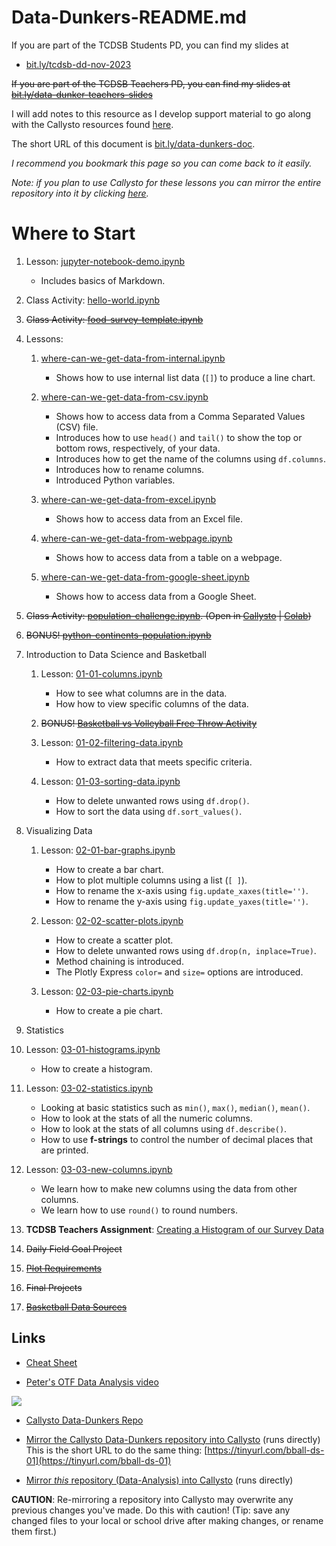# Data-Dunkers-README.md

If you are part of the TCDSB Students PD, you can find my slides at 
<br>

- [bit.ly/tcdsb-dd-nov-2023](https://bit.ly/tcdsb-dd-nov-2023)

~~If you are part of the TCDSB Teachers PD, you can find my slides at 
[bit.ly/data-dunker-teachers-slides](https://bit.ly/data-dunker-teachers-slides)~~


I will add notes to this resource as I develop support material to go along with the Callysto resources found [here](https://github.com/callysto/basketball-and-data-science).

The short URL of this document is [bit.ly/data-dunkers-doc](https://bit.ly/data-dunkers-doc). 

*I recommend you bookmark this page so you can come back to it easily.*

*Note: if you plan to use Callysto for these lessons you can mirror the entire repository into it by clicking [here](https://hub.callysto.ca/jupyter/hub/user-redirect/git-pull?repo=https://github.com/pbeens/Data-Analysis&branch=main&subPath=Data-Dunkers-README.md&depth=1).*

# Where to Start

1. Lesson: [jupyter-notebook-demo.ipynb](Demos/jupyter-notebook-demo.ipynb)
      - Includes basics of Markdown.

2. Class Activity: [hello-world.ipynb](Misc/hello-world.ipynb)

3. ~~Class Activity: [food-survey-template.ipynb](Misc/food-survey-template.ipynb)~~

4. Lessons: 
   1. [where-can-we-get-data-from-internal.ipynb](Demos/where-can-we-get-data-from-internal.ipynb)
      - Shows how to use internal list data (`[]`) to produce a line chart.

   2. [where-can-we-get-data-from-csv.ipynb](Demos/where-can-we-get-data-from-csv.ipynb)
      -  Shows how to access data from a Comma Separated Values (CSV) file. 
      -  Introduces how to use `head()` and `tail()` to show the top or bottom rows, respectively, of your data.
      -  Introduces how to get the name of the columns using `df.columns`.
      -  Introduces how to rename columns. 
      -  Introduced Python variables.

   3. [where-can-we-get-data-from-excel.ipynb](Demos/where-can-we-get-data-from-excel.ipynb)
      - Shows how to access data from an Excel file. 

   4. [where-can-we-get-data-from-webpage.ipynb](Demos/where-can-we-get-data-from-webpage.ipynb)
      - Shows how to access data from a table on a webpage.

   5. [where-can-we-get-data-from-google-sheet.ipynb](Demos/where-can-we-get-data-from-google-sheet.ipynb)
      - Shows how to access data from a Google Sheet.

5. ~~Class Activity: [population-challenge.ipynb](Plotly/Challenges/population-challenge.ipynb). (Open in [Callysto](https://hub.callysto.ca/jupyter/hub/user-redirect/git-pull?repo=https://github.com/pbeens/Data-Analysis&branch=main&subPath=Plotly/Challenges/population-challenge.ipynb&depth=1) | [Colab](https://githubtocolab.com/pbeens/Data-Analysis/blob/main/Plotly/Challenges/population-challenge.ipynb))~~

6. ~~BONUS! [python-continents-population.ipynb](Demos/python-continents-population.ipynb)~~

7. Introduction to Data Science and Basketball

   1. Lesson: [01-01-columns.ipynb](BADS/01-Intro/01-01-columns.ipynb)
      - How to see what columns are in the data.
      - How how to view specific columns of the data.

   2. ~~BONUS! [Basketball vs Volleyball Free Throw Activity](Demos/bb-vs-vb-activity/bb-vs-vb.md)~~

   3. Lesson: [01-02-filtering-data.ipynb](BADS/01-Intro/01-02-filtering-data.ipynb)
      - How to extract data that meets specific criteria.

   4. Lesson: [01-03-sorting-data.ipynb](BADS/01-Intro/01-03-sorting-data.ipynb)
      - How to delete unwanted rows using `df.drop()`.
      - How to sort the data using `df.sort_values()`.

8. Visualizing Data

   1. Lesson: [02-01-bar-graphs.ipynb](BADS/02-visualize/02-01-bar-graphs.ipynb)
      - How to create a bar chart.
      - How to plot multiple columns using a list (`[ ]`).
      - How to rename the x-axis using `fig.update_xaxes(title='')`.
      - How to rename the y-axis using `fig.update_yaxes(title='')`. 

   2. Lesson: [02-02-scatter-plots.ipynb](BADS/02-visualize/02-02-scatter-plots.ipynb)
      - How to create a scatter plot.
      - How to delete unwanted rows using `df.drop(n, inplace=True)`.
      - Method chaining is introduced.
      - The Plotly Express `color=` and `size=` options are introduced.

   3. Lesson: [02-03-pie-charts.ipynb](BADS/02-visualize/02-03-pie-charts.ipynb)
      - How to create a pie chart.

9.  Statistics

   1. Lesson: [03-01-histograms.ipynb](BADS/03-statistics/03-01-histograms.ipynb)
       - How to create a histogram.

   2. Lesson: [03-02-statistics.ipynb](BADS/03-statistics/03-02-statistics.ipynb)
       - Looking at basic statistics such as `min()`, `max()`, `median()`, `mean()`.
       - How to look at the stats of all the numeric columns.
       - How to look at the stats of all columns using `df.describe()`.
       - How to use **f-strings** to control the number of decimal places that are printed.

   3. Lesson: [03-03-new-columns.ipynb](BADS/03-statistics/03-03-new-columns.ipynb)
       - We learn how to make new columns using the data from other columns.
       - We learn how to use `round()` to round numbers.

10. **TCDSB Teachers Assignment**: [Creating a Histogram of our Survey Data](Misc/tcdsb-pd.ipynb)

11. ~~Daily Field Goal Project~~

   1. ~~[Plot Requirements](BADS/personal-fg-stats-reqts.md)~~


12.  ~~Final Projects~~

   1. ~~[Basketball Data Sources](Data/basketball-data-sources.md)~~

## Links

- [Cheat Sheet](cheatsheet.md)

- [Peter's OTF Data Analysis video](https://youtu.be/r8D1DU5hmUM)

[![](https://markdown-videos.vercel.app/youtube/r8D1DU5hmUM)](https://youtu.be/r8D1DU5hmUM)

- [Callysto Data-Dunkers Repo](https://github.com/callysto/basketball-and-data-science)

- [Mirror the Callysto Data-Dunkers repository into Callysto](https://hub.callysto.ca/jupyter/hub/user-redirect/git-pull?repo=https%3A%2F%2Fgithub.com%2Fcallysto%2Fbasketball-and-data-science&branch=main&subPath=content/01-introduction.ipynb&depth=1) (runs directly)
<br>This is the short URL to do the same thing: [https://tinyurl.com/bball-ds-01](https://tinyurl.com/bball-ds-01)

- [Mirror *this* repository (Data-Analysis) into Callysto](https://hub.callysto.ca/jupyter/hub/user-redirect/git-pull?repo=https://github.com/pbeens/Data-Analysis) (runs directly) 
  
**CAUTION**: Re-mirroring a repository into Callysto may overwrite any previous changes you've made. Do this with caution! (Tip: save any changed files to your local or school drive after making changes, or rename them first.)
